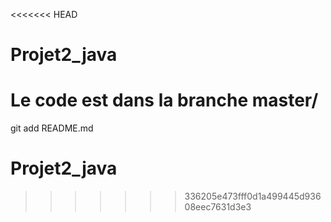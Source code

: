 <<<<<<< HEAD
# Projet2_java


Le code est dans la branche master/
=======
git add README.md
# Projet2_java
>>>>>>> 336205e473fff0d1a499445d93608eec7631d3e3
